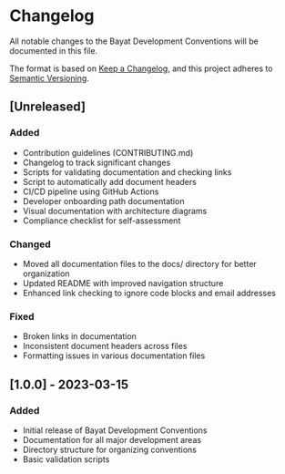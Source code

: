 # Changelog

All notable changes to the Bayat Development Conventions will be documented in this file.

The format is based on [Keep a Changelog](https://keepachangelog.com/en/1.0.0/),
and this project adheres to [Semantic Versioning](https://semver.org/spec/v2.0.0.html).

## [Unreleased]

### Added

- Contribution guidelines (CONTRIBUTING.md)
- Changelog to track significant changes
- Scripts for validating documentation and checking links
- Script to automatically add document headers
- CI/CD pipeline using GitHub Actions
- Developer onboarding path documentation
- Visual documentation with architecture diagrams
- Compliance checklist for self-assessment

### Changed

- Moved all documentation files to the docs/ directory for better organization
- Updated README with improved navigation structure
- Enhanced link checking to ignore code blocks and email addresses

### Fixed

- Broken links in documentation
- Inconsistent document headers across files
- Formatting issues in various documentation files

## [1.0.0] - 2023-03-15

### Added

- Initial release of Bayat Development Conventions
- Documentation for all major development areas
- Directory structure for organizing conventions
- Basic validation scripts
